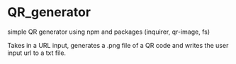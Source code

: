 # QR_generator
simple QR generator using npm and packages (inquirer, qr-image, fs)

Takes in a URL input, generates a .png file of a QR code and writes the user input url to a txt file.
